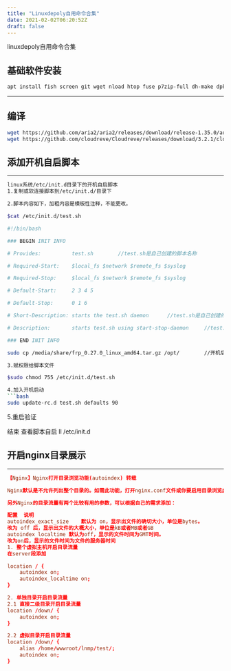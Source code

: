 ```yaml
---
title: "Linuxdepoly自用命令合集"
date: 2021-02-02T06:20:52Z
draft: false
---
```


linuxdepoly自用命令合集
## 基础软件安装
```bash
apt install fish screen git wget nload htop fuse p7zip-full dh-make dpkg-dev debhelper fakeroot build-essential mariadb-server rclone vim -y 
```
---
## 编译
```bash
wget https://github.com/aria2/aria2/releases/download/release-1.35.0/aria2-1.35.0.tar.gz
wget https://github.com/cloudreve/Cloudreve/releases/download/3.2.1/cloudreve_3.2.1_linux_arm64.tar.gz
```
## 添加开机自启脚本
---

```bash
linux系统/etc/init.d目录下的开机自启脚本
1.复制或软连接脚本到/etc/init.d/目录下

2.脚本内容如下，加粗内容是模板性注释，不能更改。

$cat /etc/init.d/test.sh

#!/bin/bash

### BEGIN INIT INFO

# Provides:          test.sh        //test.sh是自己创建的脚本名称

# Required-Start:    $local_fs $network $remote_fs $syslog

# Required-Stop:     $local_fs $network $remote_fs $syslog

# Default-Start:     2 3 4 5

# Default-Stop:      0 1 6

# Short-Description: starts the test.sh daemon      //test.sh是自己创建的脚本名称

# Description:       starts test.sh using start-stop-daemon     //test.sh是自己创建的脚本名称

### END INIT INFO

sudo cp /media/share/frp_0.27.0_linux_amd64.tar.gz /opt/        //开机后需要执行的命令

3.赋权限给脚本文件

$sudo chmod 755 /etc/init.d/test.sh

4.加入开机启动
```bash
sudo update-rc.d test.sh defaults 90
```

5.重启验证

结束
查看脚本自启
ll   /etc/init.d

## 开启nginx目录展示
---
```conf
【Nginx】Nginx打开目录浏览功能(autoindex) 转载

Nginx默认是不允许列出整个目录的。如需此功能，打开nginx.conf文件或你要启用目录浏览虚拟主机的配置文件，在server或location 段里添加上autoindex on;来启用目录流量，下面会分情况进行说明。

另外Nginx的目录流量有两个比较有用的参数，可以根据自己的需求添加：

配置	说明
autoindex_exact_size	默认为 on，显示出文件的确切大小，单位是bytes。
改为 off 后，显示出文件的大概大小，单位是kB或者MB或者GB
autoindex_localtime	默认为off，显示的文件时间为GMT时间。
改为on后，显示的文件时间为文件的服务器时间
1. 整个虚拟主机开启目录流量
在server段添加

location / {
    autoindex on;
    autoindex_localtime on; 
}

2. 单独目录开启目录流量
2.1 直接二级目录开启目录流量
location /down/ {
    autoindex on;
}

2.2 虚拟目录开启目录流量
location /down/ {
    alias /home/wwwroot/lnmp/test/;
    autoindex on;
}
```